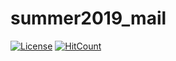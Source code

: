 # summer2019_mail

[![License](https://img.shields.io/badge/License-Apache%202.0-blue.svg?style=flat-square)](https://github.com/Blurgyy/summer2019/blob/master/LICENSE)
[![HitCount](http://hits.dwyl.io/Blurgyy/summer2019/summer2019_mail.svg)](http://hits.dwyl.io/Blurgyy/summer2019/summer2019_mail)
